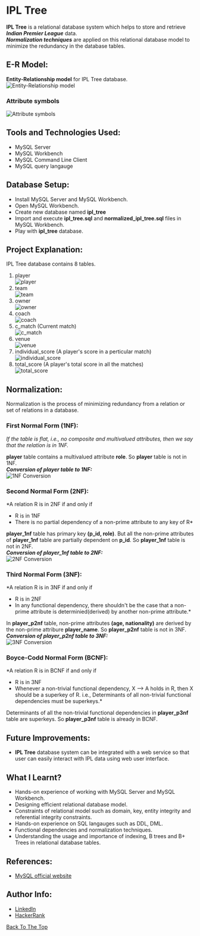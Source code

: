 # IPL Tree
**IPL Tree** is a relational database system which helps to store and retrieve ***Indian Premier League*** data.  
***Normalization techniques*** are applied on this relational database model to minimize the redundancy in the database tables.

## E-R Model:
**Entity-Relationship model** for IPL Tree database.
![Entity-Relationship model](https://github.com/anuprshetty/IPL-Tree/blob/main/images/ipl_tree_schema.PNG)

### Attribute symbols  
![Attribute symbols](https://github.com/anuprshetty/IPL-Tree/blob/main/images/attribute_symbols.PNG)

## Tools and Technologies Used:
- MySQL Server
- MySQL Workbench
- MySQL Command Line Client
- MySQL query langauge

## Database Setup:
- Install MySQL Server and MySQL Workbench.
- Open MySQL Workbench.
- Create new database named **ipl_tree**
- Import and execute **ipl_tree.sql** and **normalized_ipl_tree.sql** files in MySQL Workbench.
- Play with **ipl_tree** database.

## Project Explanation:
IPL Tree database contains 8 tables.
<!--- Use 2 SPACEs at the end of a line for line break(\n). -->
1. player  
![player](https://github.com/anuprshetty/IPL-Tree/blob/main/images/player_table.png)
3. team  
![team](https://github.com/anuprshetty/IPL-Tree/blob/main/images/team_table.png)
5. owner  
![owner](https://github.com/anuprshetty/IPL-Tree/blob/main/images/owner_table.png)
7. coach  
![coach](https://github.com/anuprshetty/IPL-Tree/blob/main/images/coach_table.png)
9. c_match (Current match)  
![c_match](https://github.com/anuprshetty/IPL-Tree/blob/main/images/c_match_table.png)
11. venue  
![venue](https://github.com/anuprshetty/IPL-Tree/blob/main/images/venue_table.png)
12. individual_score (A player's score in a perticular match)  
![individual_score](https://github.com/anuprshetty/IPL-Tree/blob/main/images/individual_score_table.png)
14. total_score (A player's total score in all the matches)  
![total_score](https://github.com/anuprshetty/IPL-Tree/blob/main/images/total_score_table.png)

## Normalization:
Normalization is the process of minimizing redundancy from a relation or set of relations in a database.

### First Normal Form (1NF):
*If the table is flat, i.e., no composite and multivalued attributes, then we say that the relation is in 1NF.*

**player** table contains a multivalued attribute **role**. So **player** table is not in 1NF.  
***Conversion of player table to 1NF:***  
![1NF Conversion](https://github.com/anuprshetty/IPL-Tree/blob/main/images/1nf_conversion.png)

### Second Normal Form (2NF):
*A relation R is in 2NF if and only if
- R is in 1NF
- There is no partial dependency of a non-prime attribute to any key of R*

**player_1nf** table has primary key **(p_id, role)**. But all the non-prime attributes of **player_1nf** table are partially dependent on **p_id**. So **player_1nf** table is not in 2NF.  
***Conversion of player_1nf table to 2NF:***  
![2NF Conversion](https://github.com/anuprshetty/IPL-Tree/blob/main/images/2nf_conversion.png)

### Third Normal Form (3NF):
*A relation R is in 3NF if and only if
- R is in 2NF
- In any functional dependency, there shouldn't be the case that a non-prime attribute is determinied(derived) by another non-prime attribute.*

In **player_p2nf** table, non-prime attributes **(age, nationality)** are derived by the non-prime attribure **player_name**. So **player_p2nf** table is not in 3NF.  
***Conversion of player_p2nf table to 3NF:***  
![3NF Conversion](https://github.com/anuprshetty/IPL-Tree/blob/main/images/3nf_conversion.png)

### Boyce-Codd Normal Form (BCNF):
*A relation R is in BCNF if and only if
- R is in 3NF
- Whenever a non-trivial functional dependency, X --> A holds in R, then X should be a superkey of R. i.e., Determinants of all non-trivial functional dependencies must be superkeys.*

Determinants of all the non-trivial functional dependencies in **player_p3nf** table are superkeys. So **player_p3nf** table is already in BCNF.  

## Future Improvements:
- **IPL Tree** database system can be integrated with a web service so that user can easily interact with IPL data using web user interface.

## What I Learnt?
- Hands-on experience of working with MySQL Server and MySQL Workbench.
- Designing efficient relational database model.
- Constraints of relational model such as domain, key, entity integrity and referential integrity constraints.
- Hands-on experience on SQL langauges such as DDL, DML.
- Functional dependencies and normalization techniques.
- Understanding the usage and importance of indexing, B trees and B+ Trees in relational database tables.

## References:
- [MySQL official website](https://www.mysql.com/)

## Author Info:
- [LinkedIn](https://www.linkedin.com/in/anuprshetty/)
- [HackerRank](https://www.hackerrank.com/anuprshetty)

[Back To The Top](#IPL-Tree)
